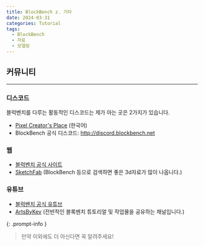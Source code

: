 ```yaml
---
title: BlockBench z. 기타
date: 2024-03-31
categories: Tutorial
tags:
  - BlockBench
  - 자료
  - 모델링
---
```

## 커뮤니티
-----
### 디스코드
블럭벤치를 다루는 활동적인 디스코드는 제가 아는 곳은 2가지가 있습니다. 
- [Pixel Creator's Place](https://discord.gg/pQjME4Y) (한국어)
- BlockBench 공식 디스코드: http://discord.blockbench.net

### 웹
- [블럭벤치 공식 사이트](https://www.blockbench.net)
- [SketchFab](https://sketchfab.com/) (BlockBench 등으로 검색하면 좋은 3d자료가 많이 나옵니다.)

### 유튜브
- [블럭벤치 공식 유튜브](https://www.youtube.com/@Blockbench3D)
- [ArtsByKev](https://www.youtube.com/@ArtsByKev) (전반적인 블록벤치 튜토리얼 및 작업물을 공유하는 채널입니다.)


{: .prompt-info }
> 만약 이외에도 더 아신다면 꼭 알려주세요!